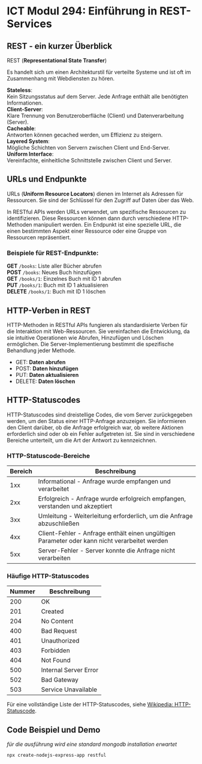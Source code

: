 # ICT Modul 294: Einführung in REST-Services

## REST - ein kurzer Überblick

REST (**Representational State Transfer**)

Es handelt sich um einen Architekturstil für verteilte Systeme und ist oft im Zusammenhang mit Webdiensten zu hören.

**Stateless**: <br/> Kein Sitzungsstatus auf dem Server. Jede Anfrage enthält alle benötigten Informationen. <br/>
**Client-Server**: <br/> Klare Trennung von Benutzeroberfläche (Client) und Datenverarbeitung (Server). <br />
**Cacheable**: <br/>Antworten können gecached werden, um Effizienz zu steigern. <br />
**Layered System**: <br/> Mögliche Schichten von Servern zwischen Client und End-Server. <br />
**Uniform Interface**: <br/> Vereinfachte, einheitliche Schnittstelle zwischen Client und Server. <br />

## URLs und Endpunkte

URLs (**Uniform Resource Locators**) dienen im Internet als Adressen für Ressourcen. Sie sind der Schlüssel für den Zugriff auf Daten über das Web.

In RESTful APIs werden URLs verwendet, um spezifische Ressourcen zu identifizieren. Diese Ressourcen können dann durch verschiedene HTTP-Methoden manipuliert werden. Ein Endpunkt ist eine spezielle URL, die einen bestimmten Aspekt einer Ressource oder eine Gruppe von Ressourcen repräsentiert.

### Beispiele für REST-Endpunkte:

**GET** `/books`: Liste aller Bücher abrufen<br />
**POST** `/books`: Neues Buch hinzufügen<br />
**GET** `/books/1`: Einzelnes Buch mit ID 1 abrufen<br />
**PUT** `/books/1`: Buch mit ID 1 aktualisieren<br />
**DELETE** `/books/1`: Buch mit ID 1 löschen<br />

## HTTP-Verben in REST

HTTP-Methoden in RESTful APIs fungieren als standardisierte Verben für die Interaktion mit Web-Ressourcen. Sie vereinfachen die Entwicklung, da sie intuitive Operationen wie Abrufen, Hinzufügen und Löschen ermöglichen. Die Server-Implementierung bestimmt die spezifische Behandlung jeder Methode.

- GET: **Daten abrufen**
- POST: **Daten hinzufügen**
- PUT: **Daten aktualisieren**
- DELETE: **Daten löschen**

## HTTP-Statuscodes

HTTP-Statuscodes sind dreistellige Codes, die vom Server zurückgegeben werden, um den Status einer HTTP-Anfrage anzuzeigen. Sie informieren den Client darüber, ob die Anfrage erfolgreich war, ob weitere Aktionen erforderlich sind oder ob ein Fehler aufgetreten ist. Sie sind in verschiedene Bereiche unterteilt, um die Art der Antwort zu kennzeichnen.

### HTTP-Statuscode-Bereiche

| Bereich | Beschreibung                                                                                  |
| ------- | --------------------------------------------------------------------------------------------- |
| 1xx     | Informational - Anfrage wurde empfangen und verarbeitet                                       |
| 2xx     | Erfolgreich - Anfrage wurde erfolgreich empfangen, verstanden und akzeptiert                  |
| 3xx     | Umleitung - Weiterleitung erforderlich, um die Anfrage abzuschließen                          |
| 4xx     | Client-Fehler - Anfrage enthält einen ungültigen Parameter oder kann nicht verarbeitet werden |
| 5xx     | Server-Fehler - Server konnte die Anfrage nicht verarbeiten                                   |



### Häufige HTTP-Statuscodes

| Nummer | Beschreibung          |
| ------ | --------------------- |
| 200    | OK                    |
| 201    | Created               |
| 204    | No Content            |
| 400    | Bad Request           |
| 401    | Unauthorized          |
| 403    | Forbidden             |
| 404    | Not Found             |
| 500    | Internal Server Error |
| 502    | Bad Gateway           |
| 503    | Service Unavailable   |

Für eine vollständige Liste der HTTP-Statuscodes, siehe [Wikipedia: HTTP-Statuscode](https://de.wikipedia.org/wiki/HTTP-Statuscode).


## Code Beispiel und Demo

*für die ausführung wird eine standard mongodb installation erwartet*

```bash
npx create-nodejs-express-app restful
```